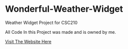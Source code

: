 # Wonderful-Weather-Widget
Weather Widget Project for CSC210

All Code In this Project was made and is owned by me.

[Visit The Website Here](https://weather.collinkite.com)
